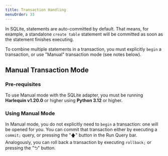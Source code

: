 ```yaml
---
title: Transaction Handling
menuOrder: 33
---
```


In SQLite, statements are auto-committed by default. That means, for example, a standalone `create table` statement will be committed as soon as the statement finishes executing.

To combine multiple statements in a transaction, you must explicitly `begin` a transaction, or use "Manual" transaction mode (see notes below).

## Manual Transaction Mode

### Pre-requisites

To use Manual mode with the SQLite adapter, you must be running **Harlequin v1.20.0** or higher using **Python 3.12** or higher.

### Using Manual Mode

In Manual mode, you do not explicitly need to `begin` a transaction: one will be opened for you. You can commit that transaction either by executing a `commit;` query, or pressing the "🡅" button in the Run Query bar. Analogously, you can roll back a transaction by executing `rollback;` or pressing the "⮌" button.

